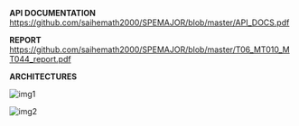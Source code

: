 **API DOCUMENTATION**
https://github.com/saihemath2000/SPEMAJOR/blob/master/API_DOCS.pdf

**REPORT**
https://github.com/saihemath2000/SPEMAJOR/blob/master/T06_MT010_MT044_report.pdf

**ARCHITECTURES**

![img1](https://github.com/saihemath2000/SPEMAJOR/assets/56464818/2f6dcb3d-e26d-42fb-888c-e6982a62ba37)

![img2](https://github.com/saihemath2000/SPEMAJOR/assets/56464818/4b29b238-c7a9-4b86-84ea-9882dbdf8ca0)


